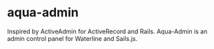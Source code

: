 aqua-admin
==========

Inspired by ActiveAdmin for ActiveRecord and Rails. Aqua-Admin is an admin control panel for Waterline and Sails.js.
